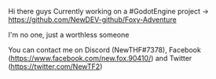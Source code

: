 Hi there guys
Currently working on a #GodotEngine project -> https://github.com/NewDEV-github/Foxy-Adventure

I'm no one, just a worthless someone


You can contact me on Discord (NewTHF#7378), Facebook (https://www.facebook.com/new.fox.90410/) and Twitter (https://twitter.com/NewTF2)

